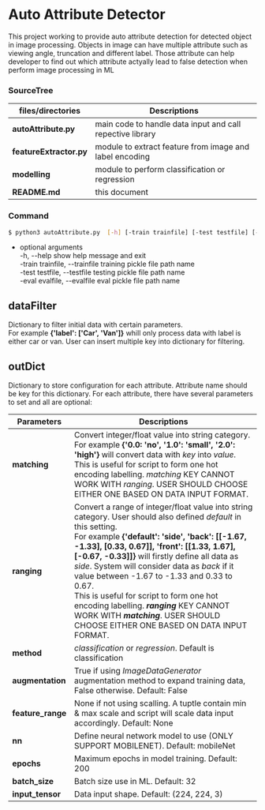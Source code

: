 # Auto Attribute Detector
This project working to provide auto attribute detection for detected object in image processing. Objects in image can have multiple attribute such as viewing angle, truncation and different label. Those attribute can help developer to find out which attribute actyally lead to false detection when perform image processing in ML

### SourceTree
|   **files/directories**    |   **Descriptions**   |
|----------------------------|---------------------|
|**autoAttribute.py**    |main code to handle data input and call repective library|
|**featureExtractor.py**| module to extract feature from image and label encoding|
|**modelling**| module to perform classification or regression|
|**README.md**|this document|

### Command
```sh
$ python3 autoAttribute.py  [-h] [-train trainfile] [-test testfile] [-eval eavlfile]
```

- optional arguments</br>
  -h,       --help        show help message and exit</br>
  -train trainfile, --trainfile training pickle file path name</br>
  -test testfile, --testfile    testing pickle file path name</br>
  -eval evalfile, --evalfile    eval pickle file path name</br>

## dataFilter 

Dictionary to filter initial data with certain parameters. </br>For example **{'label': ['Car', 'Van']}** whill only process data with label is either car or van. User can insert multiple key into dictionary for filtering.

## outDict

Dictionary to store configuration for each attribute. Attribute name should be key for this dictionary. For each attribute, there have several parameters to set and all are optional:

|   **Parameters**    |   **Descriptions**   |
|----------------------------|---------------------|
|**matching**|Convert integer/float value into string category.</br> For example **{'0.0: 'no', '1.0': 'small', '2.0': 'high'}** will convert data with _key_ into _value_.</br> This is useful for script to form one hot encoding labelling. _matching_ KEY CANNOT WORK WITH _ranging_. USER SHOULD CHOOSE EITHER ONE BASED ON DATA INPUT FORMAT.|
|**ranging**|Convert a range of integer/float value into string category. User should also defined _default_ in this setting.</br> For example **{'default': 'side', 'back': [[-1.67, -1.33], [0.33, 0.67]], 'front': [[1.33, 1.67], [-0.67, -0.33]]}** will firstly define all data as _side_. System will consider data as _back_ if it value between -1.67 to -1.33 and 0.33 to 0.67.</br>  This is useful for script to form one hot encoding labelling. **_ranging_** KEY CANNOT WORK WITH **_matching_**. USER SHOULD CHOOSE EITHER ONE BASED ON DATA INPUT FORMAT.|
|**method**|_classification_ or _regression_. Default is classification|
|**augmentation**|True if using _ImageDataGenerator_ augmentation method to expand training data, False otherwise. Default: False|
|**feature_range**|None if not using scalling. A tuptle contain min & max scale and script will scale data input accordingly. Default: None|
|**nn**|Define neural network model to use (ONLY SUPPORT MOBILENET). Default: mobileNet|
|**epochs**|Maximum epochs in model training. Default: 200|
|**batch_size**|Batch size use in ML. Default: 32|
|**input_tensor**|Data input shape. Default: (224, 224, 3)|
